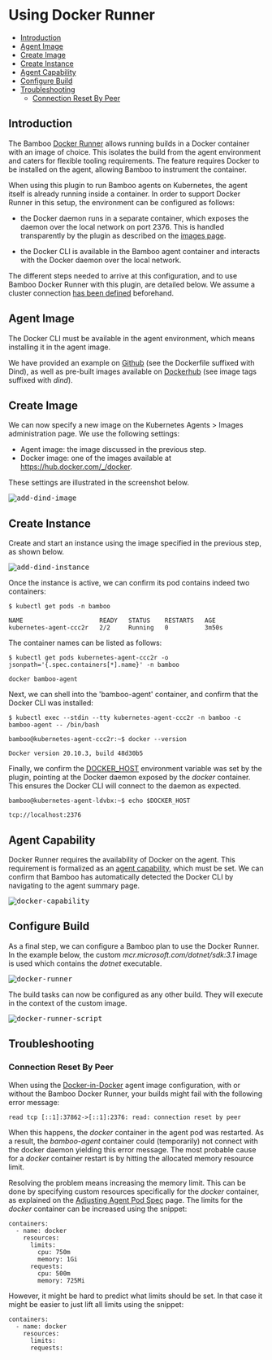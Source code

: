 # Using Docker Runner

- [Introduction](/tutorials/docker_runner.md?id=introduction)
- [Agent Image](/tutorials/docker_runner.md?id=agent-image)
- [Create Image](/tutorials/docker_runner.md?id=create-image)
- [Create Instance](/tutorials/docker_runner.md?id=create-instance)
- [Agent Capability](/tutorials/docker_runner.md?id=agent-capability)
- [Configure Build](/tutorials/docker_runner.md?id=configure-build)
- [Troubleshooting](/tutorials/docker_runner.md?id=troubleshooting)
    - [Connection Reset By Peer](/tutorials/docker_runner.md?id=connection-reset-by-peer)

## Introduction
   
The Bamboo [Docker Runner](https://confluence.atlassian.com/bamboo/docker-runner-946020207.html) allows running
builds in a Docker container with an image of choice. This isolates the build from the agent environment
and caters for flexible tooling requirements. The feature requires Docker to be installed on the agent,
allowing Bamboo to instrument the container.

When using this plugin to run Bamboo agents on Kubernetes, the agent itself is already running inside a container.
In order to support Docker Runner in this setup, the environment can be configured as follows:

- the Docker daemon runs in a separate container, which exposes the daemon over the local network on port 2376. This is
handled transparently by the plugin as described on the [images page](/administration/images/images?id=docker-in-docker).

- the Docker CLI is available in the Bamboo agent container and interacts with the Docker daemon over the local network.

The different steps needed to arrive at this configuration, and to use Bamboo Docker Runner with this plugin, are detailed below.
We assume a cluster connection [has been defined](/administration/clusters/clusters?id=administration) beforehand.

## Agent Image

The Docker CLI must be available in the agent environment, which means installing it in the agent image.

We have provided an example on [Github](https://github.com/wndtnl/ksb-bamboo-agent) (see the Dockerfile suffixed with Dind),
as well as pre-built images available on [Dockerhub](https://hub.docker.com/r/wndtnl/ksb-bamboo-agent) (see image tags suffixed with *dind*).

## Create Image

We can now specify a new image on the Kubernetes Agents > Images administration page. We use the following settings:

- Agent image: the image discussed in the previous step.
- Docker image: one of the images available at https://hub.docker.com/_/docker.

These settings are illustrated in the screenshot below.

<kbd>![add-dind-image](../_media/screenshots/tutorial/tutorial_add_dind_image.png "Add DinD Image")</kbd>

## Create Instance

Create and start an instance using the image specified in the previous step, as shown below.

<kbd>![add-dind-instance](../_media/screenshots/tutorial/tutorial_add_dind_instance.png "Add DinD Instance")</kbd>

Once the instance is active, we can confirm its pod contains indeed two containers:

```
$ kubectl get pods -n bamboo

NAME                     READY   STATUS    RESTARTS   AGE
kubernetes-agent-ccc2r   2/2     Running   0          3m50s
```

The container names can be listed as follows:

```
$ kubectl get pods kubernetes-agent-ccc2r -o jsonpath='{.spec.containers[*].name}' -n bamboo

docker bamboo-agent
```

Next, we can shell into the 'bamboo-agent' container, and confirm that the Docker CLI was installed:

```
$ kubectl exec --stdin --tty kubernetes-agent-ccc2r -n bamboo -c bamboo-agent -- /bin/bash

bamboo@kubernetes-agent-ccc2r:~$ docker --version

Docker version 20.10.3, build 48d30b5
```

Finally, we confirm the [DOCKER_HOST](https://docs.docker.com/engine/reference/commandline/cli/#environment-variables)
environment variable was set by the plugin, pointing at the Docker daemon exposed by the *docker* container.
This ensures the Docker CLI will connect to the daemon as expected.

```
bamboo@kubernetes-agent-ldvbx:~$ echo $DOCKER_HOST

tcp://localhost:2376
```

## Agent Capability

Docker Runner requires the availability of Docker on the agent. This requirement is formalized as an
[agent capability](https://confluence.atlassian.com/bamboo/configuring-capabilities-289277148.html), which must be set.
We can confirm that Bamboo has automatically detected the Docker CLI by navigating to the agent summary page.

<kbd>![docker-capability](../_media/screenshots/tutorial/tutorial_docker_capability.png "Docker Capability")</kbd>

## Configure Build

As a final step, we can configure a Bamboo plan to use the Docker Runner. In the example below, the custom
*mcr.microsoft.com/dotnet/sdk:3.1* image is used which contains the *dotnet* executable.

<kbd>![docker-runner](../_media/screenshots/tutorial/tutorial_docker_runner.png "Docker Runner")</kbd>

The build tasks can now be configured as any other build. They will execute in the context of the custom image.

<kbd>![docker-runner-script](../_media/screenshots/tutorial/tutorial_docker_runner_script.png "Docker Runner Script")</kbd>

## Troubleshooting

### Connection Reset By Peer

When using the [Docker-in-Docker](/administration/images/images.md?id=docker-in-docker) agent image configuration, with or without
the Bamboo Docker Runner, your builds might fail with the following error message:
 
```
read tcp [::1]:37862->[::1]:2376: read: connection reset by peer
```

When this happens, the *docker* container in the agent pod was restarted. As a result, the *bamboo-agent* container could (temporarily)
not connect with the docker daemon yielding this error message. The most probable cause for a *docker* container restart is
by hitting the allocated memory resource limit.

Resolving the problem means increasing the memory limit. This can be done by specifying custom resources specifically for the *docker* container, as 
explained on the [Adjusting Agent Pod Spec](/tutorials/agent_pod_spec?id=use-case-custom-resources) page. The limits for the
*docker* container can be increased using the snippet:

```
containers:
  - name: docker
    resources:
      limits:
        cpu: 750m
        memory: 1Gi
      requests:
        cpu: 500m
        memory: 725Mi
```

However, it might be hard to predict what limits should be set. In that case it might be easier to just lift all limits using the snippet:

```
containers:
  - name: docker
    resources:
      limits:
      requests:
```
